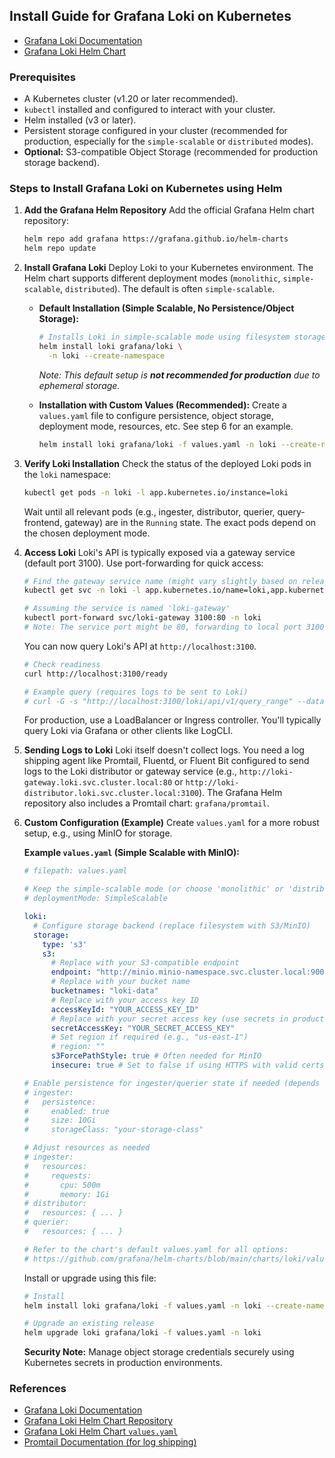 ## Install Guide for Grafana Loki on Kubernetes

- [Grafana Loki Documentation](https://grafana.com/docs/loki/latest/)
- [Grafana Loki Helm Chart](https://github.com/grafana/helm-charts/tree/main/charts/loki)

### Prerequisites
- A Kubernetes cluster (v1.20 or later recommended).
- `kubectl` installed and configured to interact with your cluster.
- Helm installed (v3 or later).
- Persistent storage configured in your cluster (recommended for production, especially for the `simple-scalable` or `distributed` modes).
- **Optional:** S3-compatible Object Storage (recommended for production storage backend).

### Steps to Install Grafana Loki on Kubernetes using Helm

1.  **Add the Grafana Helm Repository**
    Add the official Grafana Helm chart repository:
    ```bash
    helm repo add grafana https://grafana.github.io/helm-charts
    helm repo update
    ```

2.  **Install Grafana Loki**
    Deploy Loki to your Kubernetes environment. The Helm chart supports different deployment modes (`monolithic`, `simple-scalable`, `distributed`). The default is often `simple-scalable`.

    *   **Default Installation (Simple Scalable, No Persistence/Object Storage):**
        ```bash
        # Installs Loki in simple-scalable mode using filesystem storage (ephemeral).
        helm install loki grafana/loki \
          -n loki --create-namespace
        ```
        *Note: This default setup is **not recommended for production** due to ephemeral storage.*

    *   **Installation with Custom Values (Recommended):**
        Create a `values.yaml` file to configure persistence, object storage, deployment mode, resources, etc. See step 6 for an example.
        ```bash
        helm install loki grafana/loki -f values.yaml -n loki --create-namespace
        ```

3.  **Verify Loki Installation**
    Check the status of the deployed Loki pods in the `loki` namespace:
    ```bash
    kubectl get pods -n loki -l app.kubernetes.io/instance=loki
    ```
    Wait until all relevant pods (e.g., ingester, distributor, querier, query-frontend, gateway) are in the `Running` state. The exact pods depend on the chosen deployment mode.

4.  **Access Loki**
    Loki's API is typically exposed via a gateway service (default port 3100). Use port-forwarding for quick access:
    ```bash
    # Find the gateway service name (might vary slightly based on release name/chart version)
    kubectl get svc -n loki -l app.kubernetes.io/name=loki,app.kubernetes.io/component=gateway

    # Assuming the service is named 'loki-gateway'
    kubectl port-forward svc/loki-gateway 3100:80 -n loki
    # Note: The service port might be 80, forwarding to local port 3100
    ```
    You can now query Loki's API at `http://localhost:3100`.
    ```bash
    # Check readiness
    curl http://localhost:3100/ready

    # Example query (requires logs to be sent to Loki)
    # curl -G -s "http://localhost:3100/loki/api/v1/query_range" --data-urlencode 'query={job="mylogjob"}'
    ```
    For production, use a LoadBalancer or Ingress controller. You'll typically query Loki via Grafana or other clients like LogCLI.

5.  **Sending Logs to Loki**
    Loki itself doesn't collect logs. You need a log shipping agent like Promtail, Fluentd, or Fluent Bit configured to send logs to the Loki distributor or gateway service (e.g., `http://loki-gateway.loki.svc.cluster.local:80` or `http://loki-distributor.loki.svc.cluster.local:3100`). The Grafana Helm repository also includes a Promtail chart: `grafana/promtail`.

6.  **Custom Configuration (Example)**
    Create `values.yaml` for a more robust setup, e.g., using MinIO for storage.

    **Example `values.yaml` (Simple Scalable with MinIO):**
    ```yaml
    # filepath: values.yaml

    # Keep the simple-scalable mode (or choose 'monolithic' or 'distributed')
    # deploymentMode: SimpleScalable

    loki:
      # Configure storage backend (replace filesystem with S3/MinIO)
      storage:
        type: 's3'
        s3:
          # Replace with your S3-compatible endpoint
          endpoint: "http://minio.minio-namespace.svc.cluster.local:9000" # Example internal MinIO endpoint
          # Replace with your bucket name
          bucketnames: "loki-data"
          # Replace with your access key ID
          accessKeyId: "YOUR_ACCESS_KEY_ID"
          # Replace with your secret access key (use secrets in production)
          secretAccessKey: "YOUR_SECRET_ACCESS_KEY"
          # Set region if required (e.g., "us-east-1")
          # region: ""
          s3ForcePathStyle: true # Often needed for MinIO
          insecure: true # Set to false if using HTTPS with valid certs

    # Enable persistence for ingester/querier state if needed (depends on mode/setup)
    # ingester:
    #   persistence:
    #     enabled: true
    #     size: 10Gi
    #     storageClass: "your-storage-class"

    # Adjust resources as needed
    # ingester:
    #   resources:
    #     requests:
    #       cpu: 500m
    #       memory: 1Gi
    # distributor:
    #   resources: { ... }
    # querier:
    #   resources: { ... }

    # Refer to the chart's default values.yaml for all options:
    # https://github.com/grafana/helm-charts/blob/main/charts/loki/values.yaml
    ```
    Install or upgrade using this file:
    ```bash
    # Install
    helm install loki grafana/loki -f values.yaml -n loki --create-namespace

    # Upgrade an existing release
    helm upgrade loki grafana/loki -f values.yaml -n loki
    ```
    **Security Note:** Manage object storage credentials securely using Kubernetes secrets in production environments.

### References
- [Grafana Loki Documentation](https://grafana.com/docs/loki/latest/)
- [Grafana Loki Helm Chart Repository](https://github.com/grafana/helm-charts/tree/main/charts/loki)
- [Grafana Loki Helm Chart `values.yaml`](https://github.com/grafana/helm-charts/blob/main/charts/loki/values.yaml)
- [Promtail Documentation (for log shipping)](https://grafana.com/docs/loki/latest/clients/promtail/)